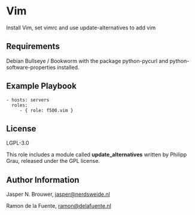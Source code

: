Vim
========

Install Vim, set vimrc and use update-alternatives to add vim

Requirements
------------

Debian Bullseye / Bookworm with the package python-pycurl and python-software-properties installed.

Example Playbook
-------------------------

    - hosts: servers
      roles:
         - { role: f500.vim }

License
-------

LGPL-3.0

This role includes a module called **update_alternatives** written by Philipp Grau, released
under the GPL license.

Author Information
------------------

Jasper N. Brouwer, jasper@nerdsweide.nl

Ramon de la Fuente, ramon@delafuente.nl
